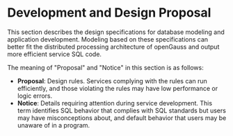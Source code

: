 # Development and Design Proposal<a name="EN-US_TOPIC_0000001149427911"></a>

This section describes the design specifications for database modeling and application development. Modeling based on these specifications can better fit the distributed processing architecture of openGauss and output more efficient service SQL code.

The meaning of "Proposal" and "Notice" in this section is as follows:

-   **Proposal**: Design rules. Services complying with the rules can run efficiently, and those violating the rules may have low performance or logic errors.
-   **Notice**: Details requiring attention during service development. This term identifies SQL behavior that complies with SQL standards but users may have misconceptions about, and default behavior that users may be unaware of in a program.


